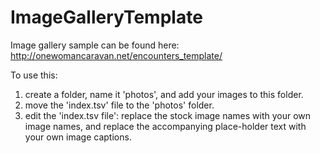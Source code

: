 # ImageGalleryTemplate

Image gallery sample can be found here: http://onewomancaravan.net/encounters_template/

To use this: 
1) create a folder, name it 'photos', and add your images to this folder. 
2) move the 'index.tsv' file to the 'photos' folder. 
2) edit the 'index.tsv file': replace the stock image names with your own image names, and replace the accompanying place-holder text with your own image captions.  

